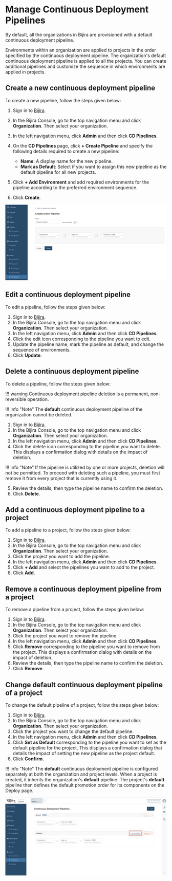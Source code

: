 # Manage Continuous Deployment Pipelines

By default, all the organizations in Bijira are provisioned with a default continuous deployment pipeline.

Environments within an organization are applied to projects in the order specified by the continuous deployment pipeline. The organization's default continuous deployment pipeline is applied to all the projects. You can create additional pipelines and customize the sequence in which environments are applied in projects.

## Create a new continuous deployment pipeline

To create a new pipeline, follow the steps given below:

1. Sign in to [Bijira](https://console.bijira.dev/).
2. In the Bijira Console, go to the top navigation menu and click **Organization**. Then select your organization.
3. In the left navigation menu, click **Admin** and then click **CD Pipelines**.
4. On the **CD Pipelines** page, click **+ Create Pipeline** and specify the following details required to create a new pipeline:

   - **Name**: A display name for the new pipeline.
   - **Mark as Default**: Select if you want to assign this new pipeline as the default pipeline for all new projects.

5. Click **+ Add Environment** and add required environments for the pipeline according to the preferred environment sequence.
6. Click **Create**.

![Add new CD Pipeline](../../assets/img/administer/settings/add-cd-pipeline.png)

## Edit a continuous deployment pipeline

To edit a pipeline, follow the steps given below:

1. Sign in to [Bijira](https://console.bijira.dev/).
2. In the Bijira Console, go to the top navigation menu and click **Organization**. Then select your organization.
3. In the left navigation menu, click **Admin** and then click **CD Pipelines**.
4. Click the edit icon corresponding to the pipeline you want to edit.
5. Update the pipeline name, mark the pipeline as default, and change the sequence of environments.
6. Click **Update**.

## Delete a continuous deployment pipeline

To delete a pipeline, follow the steps given below:

!!! warning
    Continuous deployment pipeline deletion is a permanent, non-reversible operation.

!!! info "Note"
    The **default** continuous deployment pipeline of the organization cannot be deleted.

1. Sign in to [Bijira](https://console.bijira.dev/).
2. In the Bijira Console, go to the top navigation menu and click **Organization**. Then select your organization.
3. In the left navigation menu, click **Admin** and then click **CD Pipelines**.
4. Click the delete icon corresponding to the pipeline you want to delete. This displays a confirmation dialog with details on the impact of deletion.

!!! info "Note"
    If the pipeline is utilized by one or more projects, deletion will not be permitted. To proceed with deleting such a pipeline, you must first remove it from every project that is currently using it.

5. Review the details, then type the pipeline name to confirm the deletion.
6. Click **Delete**.

## Add a continuous deployment pipeline to a project

To add a pipeline to a project, follow the steps given below:

1. Sign in to [Bijira](https://console.bijira.dev/).
2. In the Bijira Console, go to the top navigation menu and click **Organization**. Then select your organization.
3. Click the project you want to add the pipeline.
4. In the left navigation menu, click **Admin** and then click **CD Pipelines**.
5. Click **+ Add** and select the pipelines you want to add to the project.
6. Click **Add**.

## Remove a continuous deployment pipeline from a project

To remove a pipeline from a project, follow the steps given below:

1. Sign in to [Bijira](https://console.bijira.dev/).
2. In the Bijira Console, go to the top navigation menu and click **Organization**. Then select your organization.
3. Click the project you want to remove the pipeline.
4. In the left navigation menu, click **Admin** and then click **CD Pipelines**.
5. Click **Remove** corresponding to the pipeline you want to remove from the project. This displays a confirmation dialog with details on the impact of deletion.
6. Review the details, then type the pipeline name to confirm the deletion.
7. Click **Remove**.

## Change default continuous deployment pipeline of a project

To change the default pipeline of a project, follow the steps given below:

1. Sign in to [Bijira](https://console.bijira.dev/).
2. In the Bijira Console, go to the top navigation menu and click **Organization**. Then select your organization.
3. Click the project you want to change the default pipeline.
4. In the left navigation menu, click **Admin** and then click **CD Pipelines**.
5. Click **Set as Default** corresponding to the pipeline you want to set as the default pipeline for the project. This displays a confirmation dialog that details the impact of setting the new pipeline as the project default.
6. Click **Confirm**.

!!! info "Note"
    The **default** continuous deployment pipeline is configured separately at both the organization and project levels. When a project is created, it inherits the organization's **default** pipeline. The project's **default** pipeline then defines the default promotion order for its components on the Deploy page.

![Update Default CD Pipeline](../../assets/img/administer/settings/update-proxy-default-pipeline.png)
